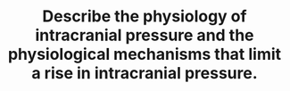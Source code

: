 ---
title: "Describe the physiology of intracranial pressure and the physiological mechanisms that limit a rise in intracranial pressure."
entityType: SAQ
exam: PEX
college: CICM
year: 2010
sitting: A
question: 18
passRate: 70
lo:
- "[[G1]]"
- "[[2d]]"
- "[[g]]"
EC_expectedDomains:
- "A good answer made mention of normal values of ICP, it’s variation with respiration and blood pressure and illustrated a trace of the ICP."
- "An explanation of the Monroe Kelly doctrine was expected, CSF production and absorption and it’s relationship to raised ICP as well other compensatory mechanisms for a high ICP (eg displacement of CSF into spinal canal, displacement of venous blood into the jugular veins, rise in ICP leads to ischaemia if the brain."
- "Critical ischaemia invokes the Cushing reflex."
EC_extraCredit:
- "Candidates who did well in this question used graphs to describe the various concepts, described normal physiology and covered the breadth of the topic."
EC_errorsCommon:
- "Major omissions by candidates was the use of diagrams, description of normal variation and only a superficial knowledge of compensatory mechanisms."
resources:
- "Textbook of Medical Physiology, Guyton, Chp 61"
---